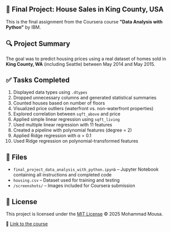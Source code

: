 ## 📝 Final Project: House Sales in King County, USA

This is the final assignment from the Coursera course **"Data Analysis with Python"** by IBM.

## 🔍 Project Summary
The goal was to predict housing prices using a real dataset of homes sold in **King County, WA** (including Seattle) between May 2014 and May 2015.

## ✅ Tasks Completed
1. Displayed data types using `.dtypes`
2. Dropped unnecessary columns and generated statistical summaries
3. Counted houses based on number of floors
4. Visualized price outliers (waterfront vs. non-waterfront properties)
5. Explored correlation between `sqft_above` and price
6. Applied simple linear regression using `sqft_living`
7. Used multiple linear regression with 11 features
8. Created a pipeline with polynomial features (degree = 2)
9. Applied Ridge regression with α = 0.1
10. Used Ridge regression on polynomial-transformed features

## 📁 Files
- `final_project_data_analysis_with_python.ipynb` – Jupyter Notebook containing all instructions and completed code
- `housing.csv` – Dataset used for training and testing
- `/screenshots/` – Images included for Coursera submission

## 📄 License
This project is licensed under the [MIT License](LICENSE) © 2025 Mohammad Mousa.

🔗 [Link to the course](https://www.coursera.org/learn/data-analysis-with-python)
